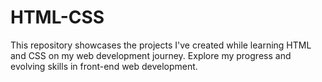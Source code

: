 # HTML-CSS
This repository showcases the projects I've created while learning HTML and CSS on my web development journey. Explore my progress and evolving skills in front-end web development.
